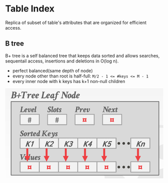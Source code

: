 # Table Index
Replica of subset of table's attributes that are organized for efficient access.

## B tree
B+ tree is a self balanced tree that keeps data sorted and allows searches, sequentail access, insertions and deletions in O(log n).
- perfect balanced(same depth of node)
- every node other than root is half-full: `M/2 - 1 <= #keys <= M - 1`
- every inner node with k keys has k+1 non-null children

![node interior](assets/b-tree-leaf-node.png)
